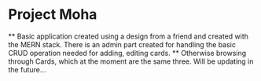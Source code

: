 # Project Moha 

** Basic application created using a design from a friend and created with the MERN stack. There is an admin part created for handling the basic CRUD operation needed for adding, editing cards. 
** Otherwise browsing through Cards, which at the moment are the same three. Will be updating in the future...
